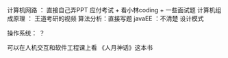 

计算机网路 ： 直接自己弄PPT 应付考试 + 看小林coding + 一些面试题
计算机组成原理 ： 王道考研的视频
算法分析：直接写题
javaEE ：不清楚
设计模式

操作系统： ？

可以在人机交互和软件工程课上看 《人月神话》这本书 